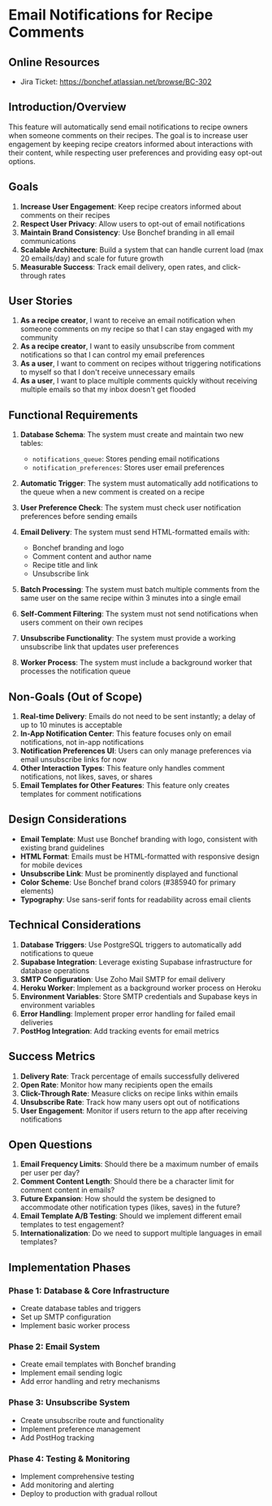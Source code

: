# Email Notifications for Recipe Comments

## Online Resources

- Jira Ticket: https://bonchef.atlassian.net/browse/BC-302

## Introduction/Overview

This feature will automatically send email notifications to recipe owners when someone comments on their recipes. The goal is to increase user engagement by keeping recipe creators informed about interactions with their content, while respecting user preferences and providing easy opt-out options.

## Goals

1. **Increase User Engagement**: Keep recipe creators informed about comments on their recipes
2. **Respect User Privacy**: Allow users to opt-out of email notifications
3. **Maintain Brand Consistency**: Use Bonchef branding in all email communications
4. **Scalable Architecture**: Build a system that can handle current load (max 20 emails/day) and scale for future growth
5. **Measurable Success**: Track email delivery, open rates, and click-through rates

## User Stories

1. **As a recipe creator**, I want to receive an email notification when someone comments on my recipe so that I can stay engaged with my community
2. **As a recipe creator**, I want to easily unsubscribe from comment notifications so that I can control my email preferences
3. **As a user**, I want to comment on recipes without triggering notifications to myself so that I don't receive unnecessary emails
4. **As a user**, I want to place multiple comments quickly without receiving multiple emails so that my inbox doesn't get flooded

## Functional Requirements

1. **Database Schema**: The system must create and maintain two new tables:
    - `notifications_queue`: Stores pending email notifications
    - `notification_preferences`: Stores user email preferences

2. **Automatic Trigger**: The system must automatically add notifications to the queue when a new comment is created on a recipe

3. **User Preference Check**: The system must check user notification preferences before sending emails

4. **Email Delivery**: The system must send HTML-formatted emails with:
    - Bonchef branding and logo
    - Comment content and author name
    - Recipe title and link
    - Unsubscribe link

5. **Batch Processing**: The system must batch multiple comments from the same user on the same recipe within 3 minutes into a single email

6. **Self-Comment Filtering**: The system must not send notifications when users comment on their own recipes

7. **Unsubscribe Functionality**: The system must provide a working unsubscribe link that updates user preferences

8. **Worker Process**: The system must include a background worker that processes the notification queue

## Non-Goals (Out of Scope)

1. **Real-time Delivery**: Emails do not need to be sent instantly; a delay of up to 10 minutes is acceptable
2. **In-App Notification Center**: This feature focuses only on email notifications, not in-app notifications
3. **Notification Preferences UI**: Users can only manage preferences via email unsubscribe links for now
4. **Other Interaction Types**: This feature only handles comment notifications, not likes, saves, or shares
5. **Email Templates for Other Features**: This feature only creates templates for comment notifications

## Design Considerations

- **Email Template**: Must use Bonchef branding with logo, consistent with existing brand guidelines
- **HTML Format**: Emails must be HTML-formatted with responsive design for mobile devices
- **Unsubscribe Link**: Must be prominently displayed and functional
- **Color Scheme**: Use Bonchef brand colors (#385940 for primary elements)
- **Typography**: Use sans-serif fonts for readability across email clients

## Technical Considerations

1. **Database Triggers**: Use PostgreSQL triggers to automatically add notifications to queue
2. **Supabase Integration**: Leverage existing Supabase infrastructure for database operations
3. **SMTP Configuration**: Use Zoho Mail SMTP for email delivery
4. **Heroku Worker**: Implement as a background worker process on Heroku
5. **Environment Variables**: Store SMTP credentials and Supabase keys in environment variables
6. **Error Handling**: Implement proper error handling for failed email deliveries
7. **PostHog Integration**: Add tracking events for email metrics

## Success Metrics

1. **Delivery Rate**: Track percentage of emails successfully delivered
2. **Open Rate**: Monitor how many recipients open the emails
3. **Click-Through Rate**: Measure clicks on recipe links within emails
4. **Unsubscribe Rate**: Track how many users opt out of notifications
5. **User Engagement**: Monitor if users return to the app after receiving notifications

## Open Questions

1. **Email Frequency Limits**: Should there be a maximum number of emails per user per day?
2. **Comment Content Length**: Should there be a character limit for comment content in emails?
3. **Future Expansion**: How should the system be designed to accommodate other notification types (likes, saves) in the future?
4. **Email Template A/B Testing**: Should we implement different email templates to test engagement?
5. **Internationalization**: Do we need to support multiple languages in email templates?

## Implementation Phases

### Phase 1: Database & Core Infrastructure

- Create database tables and triggers
- Set up SMTP configuration
- Implement basic worker process

### Phase 2: Email System

- Create email templates with Bonchef branding
- Implement email sending logic
- Add error handling and retry mechanisms

### Phase 3: Unsubscribe System

- Create unsubscribe route and functionality
- Implement preference management
- Add PostHog tracking

### Phase 4: Testing & Monitoring

- Implement comprehensive testing
- Add monitoring and alerting
- Deploy to production with gradual rollout
